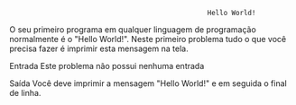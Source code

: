                                                      Hello World!

O seu primeiro programa em qualquer linguagem de programação normalmente é o "Hello World!". Neste primeiro problema tudo o que você precisa fazer é imprimir esta mensagem na tela.

Entrada
Este problema não possui nenhuma entrada

Saída
Você deve imprimir a mensagem "Hello World!" e em seguida o final de linha.
